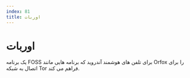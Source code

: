 ```yaml
---
index: 81
title: اوربات
---
```

# اوربات

یک برنامه FOSS برای تلفن های هوشمند آندروید که برنامه هایی مانند Orfox را برای اتصال به شبکه Tor فراهم می کند.